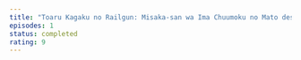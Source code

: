```yaml
---
title: "Toaru Kagaku no Railgun: Misaka-san wa Ima Chuumoku no Mato desukara"
episodes: 1
status: completed
rating: 9
---
```


